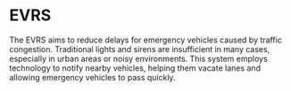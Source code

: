 # EVRS
The EVRS aims to reduce delays for emergency vehicles caused by traffic congestion. Traditional lights and sirens are insufficient in many cases, especially in urban areas or noisy environments. This system employs technology to notify nearby vehicles, helping them vacate lanes and allowing emergency vehicles to pass quickly.
